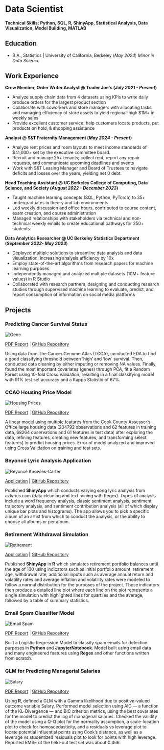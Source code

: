# Data Scientist

#### Technical Skills: Python, SQL, R, ShinyApp, Statistical Analysis, Data Visualization, Model Building, MATLAB

## Education
- B.A., Statistics | University of California, Berkeley (_May 2024_)
_Minor in Data Science_             		

## Work Experience
**Crew Member, Order Writer Analyst @ Trader Joe's (_July 2021 - Present_)**
- Analyze supply chain data from 4 datasets using KPIs to write daily produce orders for the largest product section
- Collaborate with coworkers and store managers with allocating tasks and managing efficiency of store assets to yield regional-high $1M+ in weekly sales
- Provide excellent customer service: help customers locate products, put products on hold, & shopping assistance

**Analyst @ S&T Fraternity Management (_May 2024 - Present_)**
- Analyze rent prices and room layouts to meet income standards of $41,000+ set by the executive committee board.
- Recruit and manage 25+ tenants; collect rent, report any repair requests, and communicate upcoming deadlines and events
- Work with S&T Leasing Manager and Board of Trustees to navigate deficits and losses over the years, yielding net 0 debt.

**Head Teaching Assistant @ UC Berkeley College of Computing, Data Science, and Society (_August 2022 - December 2023_)**
- Taught machine learning concepts (SQL, Python, PyTorch) to 35+ undergraduates in theory and lab environments
- Led weekly discussion and office hours, contributed to course content, exam creation, and course administration
- Managed relationships with stakeholders via technical and non-technical weekly emails to create educational pathways for 250+ students

**Data Analytics Researcher @ UC Berkeley Statistics Department (_September 2022- May 2023_)**
- Deployed multiple solutions to streamline data analysis and data visualization, increasing analysis efficiency by 10x
- Employ state-of-the-art algorithms from research papers for machine learning purposes
- Independently managed and analyzed multiple datasets (10M+ feature values) in R Studio
- Collaborated with research partners, designing and conducting research studies through supervised machine learning to evaluate, predict, and report consumption of information on social media platforms

## Projects
### Predicting Cancer Survival Status

![Gene](/assets/img/cancer.jpg)

[PDF Report](https://github.com/nathanharounian/Cancer-Survival-RF-Model/blob/main/cancer-survival-genes-rf-model.pdf)
| [GitHub Repository](https://github.com/nathanharounian/Cancer-Survival-RF-Model)

Using data from The Cancer Genome Atlas (TCGA), conducted EDA to find a good classifying threshold between ‘high’ and ‘low’ survival. Then, conducted data cleaning by either imputing or removing NA values. Finally, found the most important covariates (genes) through PCA, fit a Random Forest using 10-fold Cross Validation, resulting in a final classifying model with 91% test set accuracy and a Kappa Statistic of 67%.

### CCAO Housing Price Model

![Housing Prices](/assets/img/house_prices.jpg)

[PDF Report](https://github.com/nathanharounian/CCAO-Housing-Price-MLR-Model/blob/main/proj1b.ipynb)
| [GitHub Repository](https://github.com/nathanharounian/CCAO-Housing-Price-MLR-Model)

A linear model using multiple features from the Cook County Assessor’s Office large housing data (204792 observations and 62 features in training data, 68264 observations and 61 features in test data) after exploring the data, refining features, creating new features, and transforming select features) to predict housing prices. Error of model analyzed and improved using Cross Validation on training and test sets.

### Beyoncé Lyric Analysis Application

![Beyoncé Knowles-Carter](/assets/img/beyonce.webp)

[Application](https://nathan-harounian.shinyapps.io/beyonce/)
| [GitHub Repository](https://github.com/nathanharounian/Lyric-Sentiment-Analysis)

Published **ShinyApp** which conducts varying song lyric analysis from azlyrics.com (data cleaning and text mining with Regex). Types of analysis include a word frequency analysis, classic sentiment analysis, sentiment trajectory analysis, and sentiment contribution analysis (all of which display unique bar plots and histograms). The app allows you to pick a specific album of an artist from which to conduct the analysis, or the ability to choose all albums or per album.

### Retirement Withdrawal Simulation

![Retirement](/assets/img/retirement.jpg)

[Application](https://nathan-harounian.shinyapps.io/RetirementPortfolioBalance/)
| [GitHub Repository](https://github.com/nathanharounian/Retirement-Withdrawal-Simulator)

Published **ShinyApp** in **R** which simulates retirement portfolio balances until the age of 100 using indicators such as initial portfolio amount, retirement age, withdrawal rate; additional inputs such as average annual return and volatility rates and average inflation and volatility rates were modeled to follow a normal distribution for the purposes of the project. These indicators then produce a detailed line plot where each line on the plot represents a single simulation with highlighted lines for quartiles and the average, followed by a table of summary statistics.

### Email Spam Classifier Model

![Email Spam](/assets/img/email_spam.png)

[PDF Report](https://github.com/nathanharounian/Email-Spam-Classifier-Model/blob/main/Email%20Classifier.pdf)
| [GitHub Repository](https://github.com/nathanharounian/Email-Spam-Classifier-Model/tree/main)

Built a Logistic Regression Model to classify spam emails for detection purposes in **Python** and **JupyterNotebook**. Model built using email data and many engineered features using **Regex** and other functions written from scratch.

### GLM for Predicting Managerial Salaries

![Salary](/assets/img/salary.png)

[PDF Report](https://github.com/nathanharounian/GLM-for-Prediciting-Managerial-Salaries/blob/main/Predicting-Managerial-Salaries-Modeling-Report.pdf)
| [GitHub Repository](https://github.com/nathanharounian/GLM-for-Prediciting-Managerial-Salaries)

Using **R**, defined a GLM with a Gamma likelihood due to positive-valued outcome variable Salary. Performed model selection using AIC — a function of the KL-Divergence — and BIC criterion metrics, using the best covariates for the model to predict the log of managerial salaries. Checked the validity of the model using a Q-Q plot for the normality assumption, a scale-location plot to check for homoscedasticity, and a residuals vs leverage plot to locate potential influential points using Cook’s distance, as well as a leverage vs studentized residuals plot to look for points with high leverage. Reported RMSE of the held-out test set was about 0.466.


